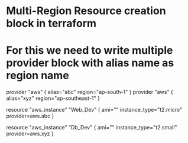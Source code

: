 # Multi-Region Resource creation block in terraform
# For this we need to write multiple provider block with alias name as region name

provider "aws" {
alias="abc"
region="ap-south-1"
}
provider "aws" {
alias="xyz"
region="ap-southeast-1"
}

resource "aws_instance" "Web_Dev" {
ami=""
instance_type="t2.micro"
provider=aws.abc
}

resource "aws_instance" "Db_Dev" {
ami=""
instance_type="t2.small"
provider=aws.xyz
}
